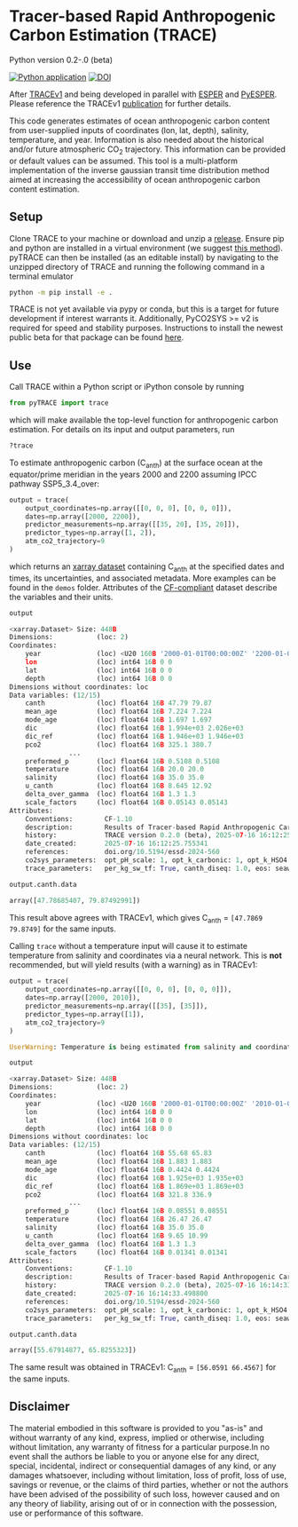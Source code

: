 # Tracer-based Rapid Anthropogenic Carbon Estimation (TRACE)
Python version 0.2-.0 (beta)

[![Python application](https://github.com/d-sandborn/pyTRACE/actions/workflows/python-app.yml/badge.svg)](https://github.com/d-sandborn/pyTRACE/actions/workflows/python-app.yml) 
[![DOI](https://zenodo.org/badge/931694885.svg)](https://doi.org/10.5281/zenodo.15597122)

After [TRACEv1](https://github.com/BRCScienceProducts/TRACEv1) and being developed in parallel with [ESPER](https://github.com/BRCScienceProducts/ESPER) and [PyESPER](https://github.com/LarissaMDias/PyESPER). Please reference the TRACEv1 [publication](https://doi.org/10.5194/essd-17-3073-2025) for further details.

This code generates estimates of ocean anthropogenic carbon content from user-supplied inputs of coordinates (lon, lat, depth), salinity, temperature, and year. Information is also needed about the historical and/or future atmospheric CO<sub>2</sub> trajectory.  This information can be provided or default values can be assumed.  This tool is a multi-platform implementation of the inverse gaussian transit time distribution method aimed at increasing the accessibility of ocean anthropogenic carbon content estimation.

## Setup

Clone TRACE to your machine or download and unzip a [release](https://github.com/d-sandborn/pyTRACE/releases).  Ensure pip and python are installed in a virtual environment (we suggest [this method](https://mamba.readthedocs.io/en/latest/installation/mamba-installation.html)). pyTRACE can then be installed (as an editable install) by navigating to the unzipped directory of TRACE and running the following command in a terminal emulator
```bash
python -m pip install -e .
```
TRACE is not yet available via pypy or conda, but this is a target for future development if interest warrants it. Additionally, PyCO2SYS >= v2 is required for speed and stability purposes. Instructions to install the newest public beta for that package can be found [here](https://mvdh.xyz/PyCO2SYS/).

## Use

Call TRACE within a Python script or iPython console by running 

```python
from pyTRACE import trace
```

which will make available the top-level function for anthropogenic carbon estimation. For details on its input and output parameters, run

```python
?trace
```

To estimate anthropogenic carbon (C<sub>anth</sub>) at the surface ocean at the equator/prime meridian in the years 2000 and 2200 assuming IPCC pathway SSP5_3.4_over:

```python
output = trace(
    output_coordinates=np.array([[0, 0, 0], [0, 0, 0]]),
    dates=np.array([2000, 2200]),
    predictor_measurements=np.array([[35, 20], [35, 20]]),
    predictor_types=np.array([1, 2]),
    atm_co2_trajectory=9
)
```

which returns an [xarray dataset](https://docs.xarray.dev/en/latest/generated/xarray.Dataset.html) containing C<sub>anth</sub> at the specified dates and times, its uncertainties, and associated metadata. More examples can be found in the ```demos``` folder. Attributes of the [CF-compliant](https://cfconventions.org/) dataset describe the variables and their units.

```python
output

<xarray.Dataset> Size: 448B
Dimensions:           (loc: 2)
Coordinates:
    year              (loc) <U20 160B '2000-01-01T00:00:00Z' '2200-01-01T00:0...
    lon               (loc) int64 16B 0 0
    lat               (loc) int64 16B 0 0
    depth             (loc) int64 16B 0 0
Dimensions without coordinates: loc
Data variables: (12/15)
    canth             (loc) float64 16B 47.79 79.87
    mean_age          (loc) float64 16B 7.224 7.224
    mode_age          (loc) float64 16B 1.697 1.697
    dic               (loc) float64 16B 1.994e+03 2.026e+03
    dic_ref           (loc) float64 16B 1.946e+03 1.946e+03
    pco2              (loc) float64 16B 325.1 380.7
               ...
    preformed_p       (loc) float64 16B 0.5108 0.5108
    temperature       (loc) float64 16B 20.0 20.0
    salinity          (loc) float64 16B 35.0 35.0
    u_canth           (loc) float64 16B 8.645 12.92
    delta_over_gamma  (loc) float64 16B 1.3 1.3
    scale_factors     (loc) float64 16B 0.05143 0.05143
Attributes:
    Conventions:        CF-1.10
    description:        Results of Tracer-based Rapid Anthropogenic Carbon Es...
    history:            TRACE version 0.2.0 (beta), 2025-07-16 16:12:25.75531...
    date_created:       2025-07-16 16:12:25.755341
    references:         doi.org/10.5194/essd-2024-560
    co2sys_parameters:  opt_pH_scale: 1, opt_k_carbonic: 1, opt_k_HSO4: 1, op...
    trace_parameters:   per_kg_sw_tf: True, canth_diseq: 1.0, eos: seawater, ...

output.canth.data

array([47.78685407, 79.87492991])

```

This result above agrees with TRACEv1, which gives C<sub>anth</sub> = ```[47.7869 79.8749]``` for the same inputs.

Calling ```trace``` without a temperature input will cause it to estimate temperature from salinity and coordinates via a neural network. This is **not** recommended, but will yield results (with a warning) as in TRACEv1:

```python
output = trace(
    output_coordinates=np.array([[0, 0, 0], [0, 0, 0]]),
    dates=np.array([2000, 2010]),
    predictor_measurements=np.array([[35], [35]]),
    predictor_types=np.array([1]),
    atm_co2_trajectory=9
)

UserWarning: Temperature is being estimated from salinity and coordinate information.

output

<xarray.Dataset> Size: 448B
Dimensions:           (loc: 2)
Coordinates:
    year              (loc) <U20 160B '2000-01-01T00:00:00Z' '2010-01-01T00:00:00Z'...
    lon               (loc) int64 16B 0 0
    lat               (loc) int64 16B 0 0
    depth             (loc) int64 16B 0 0
Dimensions without coordinates: loc
Data variables: (12/15)
    canth             (loc) float64 16B 55.68 65.83
    mean_age          (loc) float64 16B 1.883 1.883
    mode_age          (loc) float64 16B 0.4424 0.4424
    dic               (loc) float64 16B 1.925e+03 1.935e+03
    dic_ref           (loc) float64 16B 1.869e+03 1.869e+03
    pco2              (loc) float64 16B 321.8 336.9
               ...
    preformed_p       (loc) float64 16B 0.08551 0.08551
    temperature       (loc) float64 16B 26.47 26.47
    salinity          (loc) float64 16B 35.0 35.0
    u_canth           (loc) float64 16B 9.65 10.99
    delta_over_gamma  (loc) float64 16B 1.3 1.3
    scale_factors     (loc) float64 16B 0.01341 0.01341
Attributes:
    Conventions:        CF-1.10
    description:        Results of Tracer-based Rapid Anthropogenic Carbon Es...
    history:            TRACE version 0.2.0 (beta), 2025-07-16 16:14:33.49878...
    date_created:       2025-07-16 16:14:33.498800
    references:         doi.org/10.5194/essd-2024-560
    co2sys_parameters:  opt_pH_scale: 1, opt_k_carbonic: 1, opt_k_HSO4: 1, op...
    trace_parameters:   per_kg_sw_tf: True, canth_diseq: 1.0, eos: seawater, ...

output.canth.data

array([55.67914877, 65.8255323])

```

The same result was obtained in TRACEv1: C<sub>anth</sub> = ```[56.0591 66.4567]``` for the same inputs.

## Disclaimer

The material embodied in this software is provided to you "as-is" and without warranty of any kind, express, implied or otherwise, including without limitation, any warranty of fitness for a particular purpose.In no event shall the authors be liable to you or anyone else for any direct, special, incidental, indirect or consequential damages of any kind, or any damages whatsoever, including without limitation, loss of profit, loss of use, savings or revenue, or the claims of third parties, whether or not the authors have been advised of the possibility of such loss, however caused and on any theory of liability, arising out of or in connection with the possession, use or performance of this software.
